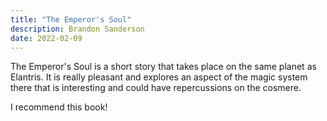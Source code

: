 ```yaml
---
title: "The Emperor's Soul"
description: Brandon Sanderson
date: 2022-02-09
---
```


The Emperor's Soul is a short story that takes place on the same planet as Elantris. It is really pleasant and explores an aspect of the magic system there that is interesting and could have repercussions on the cosmere.

I recommend this book!
